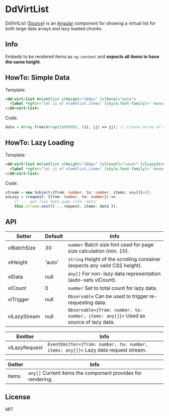 [Angular]: https://angular.io/ "Angular UI Framework"
[Source]: https://github.com/rlexa/dd-virt-list "Source Code"

# DdVirtList

DdVirtList ([Source]) is an [Angular] component for showing a virtual list for both large data arrays and lazy loaded chunks.

## Info

Embeds to be rendered items as `ng-content` and **expects all items to have the same height**.

## HowTo: Simple Data

Template:
```html
<dd-virt-list #elemVlist vlHeight="300px" [vlData]="data">
  <label *ngFor="let ii of elemVlist.items" [style.font-family]="'monospace'">{{ ii }}</label>
</dd-virt-list>
```
Code:
```ts
data = Array.from(Array(1000000), (ii, jj) => jj); // create array of numbers
```

## HowTo: Lazy Loading

Template:
```html
<dd-virt-list #elemVlist vlHeight="300px" [vlCount]="count" [vlLazyStream]="stream" (vlLazyRequest)="onLazy($event)">
  <label *ngFor="let ii of elemVlist.items" [style.font-family]="'monospace'">{{ ii }}</label>
</dd-virt-list>
```
Code:
```ts
stream = new Subject<{from: number, to: number, items: any[]}>();
onLazy = (request: {from: number, to: number}) =>
    // ... get lazy data page into 'data'
    this.stream.next({ ...request, items: data });
```

## API

| Setter | Default | Info |
| - | - | - |
| vlBatchSize | 30 | `number` Batch size hint used for page size calculation (min. 10). |
| vlHeight | 'auto' | `string` Height of the scrolling container (expects any valid CSS height). |
| vlData | null | `any[]` For non-lazy data representation (auto-sets vlCount). |
| vlCount | 0 | `number` Set to total count for lazy data. |
| vlTrigger | null | `Observable` Can be used to trigger re-requesting data. |
| vlLazyStream | null | `Observable<{from: number, to: number, items: any[]}>` Used as source of lazy data. |

| Emitter |  Info |
| - | - |
| vlLazyRequest | `EventEmitter<{from: number, to: number, items: any[]}>` Lazy data request stream. |

| Getter |  Info |
| - | - |
| items | `any[]` Current items the component provides for rendering. |

## License

MIT

